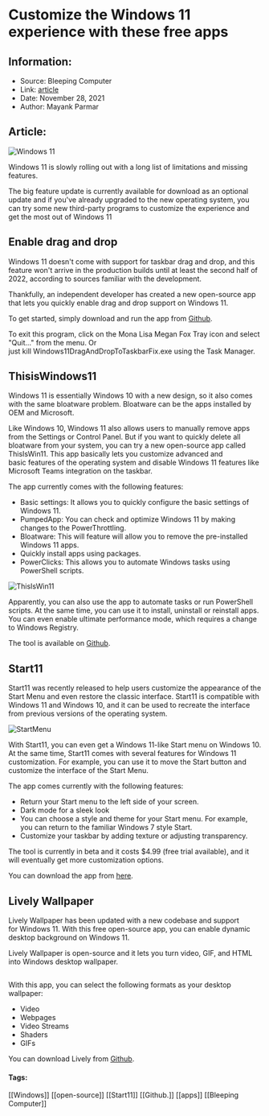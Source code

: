 # Customize the Windows 11 experience with these free apps
### 

## Information:
+ Source: Bleeping Computer
+ Link: [article](https://www.bleepingcomputer.com/news/microsoft/customize-the-windows-11-experience-with-these-free-apps/)
+ Date: November 28, 2021
+ Author: Mayank Parmar


## Article:
![Windows 11](https://www.bleepstatic.com/content/hl-images/2021/10/21/windows-11-gradient-header.jpg)


Windows 11 is slowly rolling out with a long list of limitations and missing features.


The big feature update is currently available for download as an optional update and if you've already upgraded to the new operating system, you can try some new third-party programs to customize the experience and get the most out of Windows 11


Enable drag and drop
--------------------


Windows 11 doesn't come with support for taskbar drag and drop, and this feature won't arrive in the production builds until at least the second half of 2022, according to sources familiar with the development.


Thankfully, an independent developer has created a new open-source app that lets you quickly enable drag and drop support on Windows 11.


To get started, simply download and run the app from [Github](https://github.com/HerMajestyDrMona/Windows11DragAndDropToTaskbarFix/releases).


To exit this program, click on the Mona Lisa Megan Fox Tray icon and select "Quit..." from the menu. Or just kill Windows11DragAndDropToTaskbarFix.exe using the Task Manager.


ThisisWindows11
---------------


Windows 11 is essentially Windows 10 with a new design, so it also comes with the same bloatware problem. Bloatware can be the apps installed by OEM and Microsoft.


Like Windows 10, Windows 11 also allows users to manually remove apps from the Settings or Control Panel. But if you want to quickly delete all bloatware from your system, you can try a new open-source app called ThisIsWin11. This app basically lets you customize advanced and basic features of the operating system and disable Windows 11 features like Microsoft Teams integration on the taskbar.


The app currently comes with the following features:


* Basic settings: It allows you to quickly configure the basic settings of Windows 11.
* PumpedApp: You can check and optimize Windows 11 by making changes to the PowerThrottling.
* Bloatware: This will feature will allow you to remove the pre-installed Windows 11 apps.
* Quickly install apps using packages.
* PowerClicks: This allows you to automate Windows tasks using PowerShell scripts.


![ThisIsWin11](https://www.bleepstatic.com/images/news/u/1097497/Windows-10/ThisIsWin11.jpg)


Apparently, you can also use the app to automate tasks or run PowerShell scripts. At the same time, you can use it to install, uninstall or reinstall apps. You can even enable ultimate performance mode, which requires a change to Windows Registry.


The tool is available on [Github](https://github.com/builtbybel/ThisIsWin11/releases).


Start11
-------


Start11 was recently released to help users customize the appearance of the Start Menu and even restore the classic interface. Start11 is compatible with Windows 11 and Windows 10, and it can be used to recreate the interface from previous versions of the operating system.


![StartMenu](https://www.bleepstatic.com/images/news/u/1097497/Windows-10/Start11.jpg)


With Start11, you can even get a Windows 11-like Start menu on Windows 10. At the same time, Start11 comes with several features for Windows 11 customization. For example, you can use it to move the Start button and customize the interface of the Start Menu.


The app comes currently with the following features:


* Return your Start menu to the left side of your screen.
* Dark mode for a sleek look
* You can choose a style and theme for your Start menu. For example, you can return to the familiar Windows 7 style Start.
* Customize your taskbar by adding texture or adjusting transparency.


The tool is currently in beta and it costs $4.99 (free trial available), and it will eventually get more customization options.




You can download the app from [here](https://www.stardock.com/products/start11/).


Lively Wallpaper
----------------


Lively Wallpaper has been updated with a new codebase and support for Windows 11. With this free open-source app, you can enable dynamic desktop background on Windows 11.


Lively Wallpaper is open-source and it lets you turn video, GIF, and HTML into Windows desktop wallpaper.


![Lively](data:image/gif;base64,R0lGODlhAQABAAAAACH5BAEKAAEALAAAAAABAAEAAAICTAEAOw==)


With this app, you can select the following formats as your desktop wallpaper:


* Video
* Webpages
* Video Streams
* Shaders
* GIFs


You can download Lively from [Github](https://github.com/rocksdanister/lively/releases/tag/v1.7.0.4).




#### Tags:
[[Windows]] [[open-source]] [[Start11]] [[Github.]] [[apps]] [[Bleeping Computer]]
